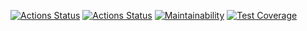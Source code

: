 [![Actions Status](https://github.com/tigp/frontend-project-lvl2/workflows/hexlet-check/badge.svg)](https://github.com/tigp/frontend-project-lvl2/actions)
[![Actions Status](https://github.com/tigp/frontend-project-lvl2/workflows/inter/badge.svg)](https://github.com/tigp/frontend-project-lvl2/actions)
[![Maintainability](https://api.codeclimate.com/v1/badges/a99a88d28ad37a79dbf6/maintainability)](https://codeclimate.com/github/codeclimate/codeclimate/maintainability)
[![Test Coverage](https://api.codeclimate.com/v1/badges/a99a88d28ad37a79dbf6/test_coverage)](https://codeclimate.com/github/codeclimate/codeclimate/test_coverage)
